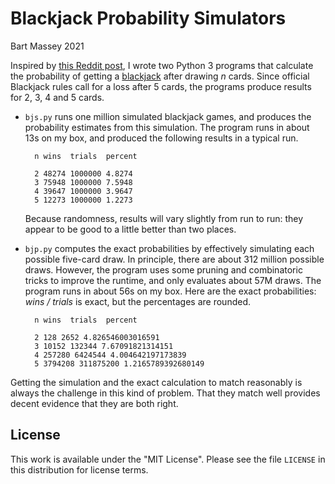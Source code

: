# Blackjack Probability Simulators
Bart Massey 2021

Inspired by
[this Reddit post](https://www.reddit.com/r/dailyprogrammer_ideas/comments/p04977/probability_for_blackjack_medium/),
I wrote two Python 3 programs that calculate the probability
of getting a
[blackjack](https://en.wikipedia.org/wiki/Blackjack) after
drawing *n* cards. Since official Blackjack rules call for a
loss after 5 cards, the programs produce results for 2, 3, 4
and 5 cards.

* `bjs.py` runs one million simulated blackjack games, and
  produces the probability estimates from this simulation.
  The program runs in about 13s on my box, and produced the
  following results in a typical run.

        n wins  trials  percent

        2 48274 1000000 4.8274
        3 75948 1000000 7.5948
        4 39647 1000000 3.9647
        5 12273 1000000 1.2273

  Because randomness, results will vary slightly from run to
  run: they appear to be good to a little better than two
  places.

* `bjp.py` computes the exact probabilities by effectively
  simulating each possible five-card draw. In principle,
  there are about 312 million possible draws. However, the
  program uses some pruning and combinatoric tricks to
  improve the runtime, and only evaluates about 57M draws.
  The program runs in about 56s on my box. Here are the
  exact probabilities: *wins / trials* is exact,
  but the percentages are rounded.

        n wins  trials  percent

        2 128 2652 4.826546003016591
        3 10152 132344 7.67091821314151
        4 257280 6424544 4.004642197173839
        5 3794208 311875200 1.2165789392680149

Getting the simulation and the exact calculation to match
reasonably is always the challenge in this kind of problem.
That they match well provides decent evidence that they are
both right.

## License

This work is available under the "MIT License". Please see
the file `LICENSE` in this distribution for license terms.
